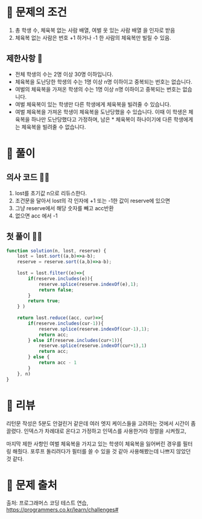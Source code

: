 # 📌 문제의 조건
1. 총 학생 수, 체육복 없는 사람 배열, 여벌 옷 있는 사람 배열 을 인자로 받음
2. 체육복 없는 사람은 번호 +1 하거나 -1 한 사람의 체육복만 빌릴 수 있음.

## 제한사항 🤔
* 전체 학생의 수는 2명 이상 30명 이하입니다.
* 체육복을 도난당한 학생의 수는 1명 이상 n명 이하이고 중복되는 번호는 없습니다.
* 여벌의 체육복을 가져온 학생의 수는 1명 이상 n명 이하이고 중복되는 번호는 없습니다.
* 여벌 체육복이 있는 학생만 다른 학생에게 체육복을 빌려줄 수 있습니다.
* 여벌 체육복을 가져온 학생이 체육복을 도난당했을 수 있습니다. 이때 이 학생은 체육복을 하나만 도난당했다고 가정하며, 남은 * 체육복이 하나이기에 다른 학생에게는 체육복을 빌려줄 수 없습니다.

# 📌 풀이
## 의사 코드 👨‍💻
1. lost를 초기값 n으로 리듀스한다.
2. 조건문을 달아서 lost의 각 인자에 +1 또는 -1한 값이 reserve에 있으면
3. 그냥 reserve에서 해당 숫자를 빼고 acc반환
4. 없으면 acc 에서 -1

## 첫 풀이 👨‍💻

```jsx
function solution(n, lost, reserve) {
    lost = lost.sort((a,b)=>a-b);
    reserve = reserve.sort((a,b)=>a-b);
    
    lost = lost.filter((e)=>{
        if(reserve.includes(e)){
            reserve.splice(reserve.indexOf(e),1);
            return false;
        }
        return true;
    } )
    
    return lost.reduce((acc, cur)=>{
        if(reserve.includes(cur-1)){
            reserve.splice(reserve.indexOf(cur-1),1);
            return acc;
        } else if(reserve.includes(cur+1)){
            reserve.splice(reserve.indexOf(cur+1),1)
            return acc;
        } else {
            return acc - 1
        }
    }, n)
}
```


# 📌 리뷰
리턴문 작성은 5분도 안걸린거 같은데 여러 엣지 케이스들을 고려하는 것에서 시간이 좀 끌렸다.
인덱스가 차례대로 온다고 가정하고 인덱스를 사용한거라 정렬을 시켜줬고,

마지막 제한 사항인 여벌 체육복을 가지고 있는 학생이 체육복을 잃어버린 경우를 필터링 해줬다.
포루프 돌리려다가 필터를 쓸 수 있을 것 같아 사용해봤는데 나쁘지 않았던 것 같다.


# 📌 문제 출처
출처: 프로그래머스 코딩 테스트 연습, https://programmers.co.kr/learn/challenges# 
